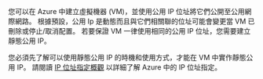 您可以在 Azure 中建立虛擬機器 (VM)，並使用公用 IP 位址將它們公開至公用網際網路。 根據預設，公用 Ip 是動態而且與它們相關聯的位址可能會變更當 VM 已刪除或停止/取消配置。 若要保證 VM 一律使用相同的公用 IP 位址，您需要建立靜態公用 IP。 

您必須先了解可以使用靜態公用 IP 的時機和使用方式，才能在 VM 中實作靜態公用 IP。 請閱讀 [IP 位址指定概觀](../articles/virtual-network/virtual-network-ip-addresses-overview-arm.md) 以詳細了解 Azure 中的 IP 位址指定。

